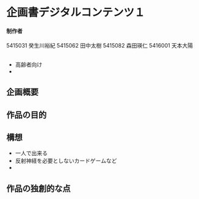 # 企画書デジタルコンテンツ１
#### 制作者
5415031 癸生川裕紀
5415062 田中太樹
5415082 森田瑛仁
5416001 天本大陽

## 
- 高齢者向け
- 
## 企画概要

## 作品の目的

## 構想
- 一人で出来る
- 反射神経を必要としないカードゲームなど
- 
## 作品の独創的な点



<!--stackedit_data:
eyJoaXN0b3J5IjpbMTM0NjQ4NDEyNSwtMTc4Mjc5OTY5OF19
-->